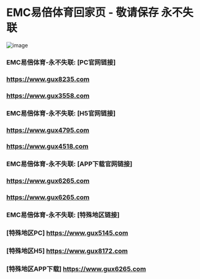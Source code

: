 # EMC易倍体育回家页 - 敬请保存 永不失联
![image](https://github.com/emc00123/emc00123/assets/161131716/7c9a2641-80ea-4bcf-9aa9-06c69f78449d)


### EMC易倍体育-永不失联:  [PC官网链接]
### <https://www.gux8235.com>
### <https://www.gux3558.com>
### EMC易倍体育-永不失联:  [H5官网链接]
### <https://www.gux4795.com>
### <https://www.gux4518.com>
### EMC易倍体育-永不失联:  [APP下载官网链接]
### <https://www.gux6265.com>
### <https://www.gux6265.com>
### EMC易倍体育-永不失联:  [特殊地区链接]
### [特殊地区PC] <https://www.gux5145.com>
### [特殊地区H5] <https://www.gux8172.com>
### [特殊地区APP下载] <https://www.gux6265.com>
<!--
**emc00123/emc00123** is a ✨ _special_ ✨ repository because its `README.md` (this file) appears on your GitHub profile.

Here are some ideas to get you started:

- 🔭 I’m currently working on ...
- 🌱 I’m currently learning ...
- 👯 I’m looking to collaborate on ...
- 🤔 I’m looking for help with ...
- 💬 Ask me about ...
- 📫 How to reach me: ...
- 😄 Pronouns: ...
- ⚡ Fun fact: ...
-->

